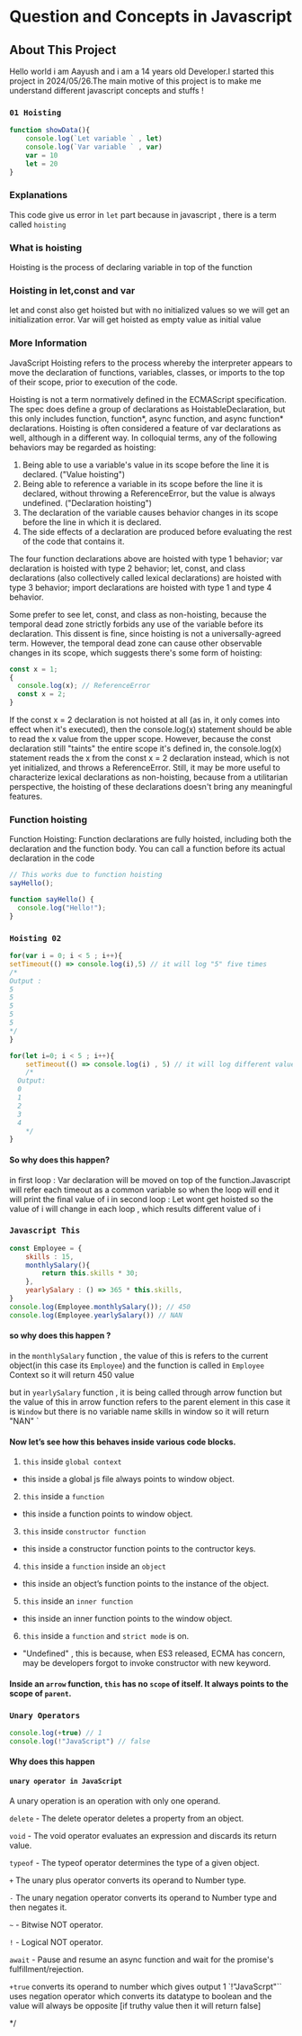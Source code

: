 # Question and Concepts in Javascript

## About This Project

Hello world i am Aayush and i am a 14 years old Developer.I started this project in 2024/05/26.The main motive
of this project is to make me understand different javascript concepts and stuffs !

### `01 Hoisting`

```js
function showData(){
    console.log(`Let variable ` , let)
    console.log(`Var variable ` , var)
    var = 10
    let = 20
}
```

### Explanations

This code give us error in `let` part  because in javascript , there is a term called `hoisting`

### What is hoisting

Hoisting is the process of declaring variable in top of the function

### Hoisting in let,const and var


let and const also get hoisted but with no initialized values so we will get an initialization error.
Var will get hoisted as empty value as initial value

### More Information

JavaScript Hoisting refers to the process whereby the interpreter appears to move the declaration of functions, variables, classes, or imports to the top of their scope, prior to execution of the code.

Hoisting is not a term normatively defined in the ECMAScript specification. The spec does define a group of declarations as HoistableDeclaration, but this only includes function, function*, async function, and async function* declarations. Hoisting is often considered a feature of var declarations as well, although in a different way. In colloquial terms, any of the following behaviors may be regarded as hoisting:

1. Being able to use a variable's value in its scope before the line it is declared. ("Value hoisting")
2. Being able to reference a variable in its scope before the line it is declared, without throwing a ReferenceError, but the value is always undefined. ("Declaration hoisting")
3. The declaration of the variable causes behavior changes in its scope before the line in which it is declared.
4. The side effects of a declaration are produced before evaluating the rest of the code that contains it.

The four function declarations above are hoisted with type 1 behavior; var declaration is hoisted with type 2 behavior; let, const, and class declarations (also collectively called lexical declarations) are hoisted with type 3 behavior; import declarations are hoisted with type 1 and type 4 behavior.

Some prefer to see let, const, and class as non-hoisting, because the temporal dead zone strictly forbids any use of the variable before its declaration. This dissent is fine, since hoisting is not a universally-agreed term. However, the temporal dead zone can cause other observable changes in its scope, which suggests there's some form of hoisting:

```js
const x = 1;
{
  console.log(x); // ReferenceError
  const x = 2;
}
```

If the const x = 2 declaration is not hoisted at all (as in, it only comes into effect when it's executed), then the console.log(x) statement should be able to read the x value from the upper scope. However, because the const declaration still "taints" the entire scope it's defined in, the console.log(x) statement reads the x from the const x = 2 declaration instead, which is not yet initialized, and throws a ReferenceError. Still, it may be more useful to characterize lexical declarations as non-hoisting, because from a utilitarian perspective, the hoisting of these declarations doesn't bring any meaningful features.

### Function hoisting

Function Hoisting:
Function declarations are fully hoisted, including both the declaration and the function body.
You can call a function before its actual declaration in the code

```js
// This works due to function hoisting
sayHello();

function sayHello() {
  console.log("Hello!");
}

```

### `Hoisting 02`

```js
for(var i = 0; i < 5 ; i++){
setTimeout(() => console.log(i),5) // it will log "5" five times
/*
Output :
5
5
5
5
5
*/
}

for(let i=0; i < 5 ; i++){
    setTimeout(() => console.log(i) , 5) // it will log different value of i
    /*
  Output:
  0
  1
  2
  3
  4
    */
}
````

#### So why does this happen?

in first loop  : Var declaration will be moved on top of the function.Javascript will refer each timeout as a common variable so when the loop will end it will print the final value of i
in second loop : Let wont get hoisted so the value of i will change in each loop , which results different value of i

### `Javascript This`
```js
const Employee = {
    skills : 15,
    monthlySalary(){
        return this.skills * 30;
    },
    yearlySalary : () => 365 * this.skills,
}
console.log(Employee.monthlySalary()); // 450
console.log(Employee.yearlySalary()) // NAN
```

#### so why does this happen ?

in the `monthlySalary` function , the value of this is refers to the current object(in this case its `Employee`)
and the function is called in `Employee` Context so it will return 450 value

but in `yearlySalary` function , it is being called through arrow function but the value of this in arrow function refers
to the parent element in this case it is `Window` but there is no variable name skills in window so it will return "NAN"
`

#### Now let’s see how this behaves inside various code blocks.

1. `this` inside `global context`
- this inside a global js file always points to window object.

2. `this` inside a `function`
- this inside a function points to window object.

3. `this` inside `constructor function`
- this inside a constructor function points to the contructor keys.

4. `this` inside a `function` inside an `object`
- this inside an object’s function points to the instance of the object.

5. `this` inside an `inner function`
- this inside an inner function points to the window object.

6. `this` inside a `function` and `strict mode` is on.
- "Undefined" , this is because, when ES3 released, ECMA has concern, may be developers forgot to invoke constructor with new keyword.

#### Inside an `arrow` function, `this` has no `scope` of itself. It always points to the scope of `parent`.

### `Unary Operators`
```js
console.log(+true) // 1
console.log(!"JavaScript") // false
````

#### Why does this happen

#### `unary operator in JavaScript`

A unary operation is an operation with only one operand.

`delete` - The delete operator deletes a property from an object.

`void` - The void operator evaluates an expression and discards its return value.

`typeof` - The typeof operator determines the type of a given object.

`+` The unary plus operator converts its operand to Number type.

`-` The unary negation operator converts its operand to Number type and then negates it.

`~` - Bitwise NOT operator.

`!` - Logical NOT operator.

`await` - Pause and resume an async function and wait for the promise's fulfillment/rejection.

`+true` converts its operand to number which gives output 1
`!"JavaScrpt"`` uses negation operator which converts its datatype to boolean and the value will always be opposite [if truthy value then it will return false]

 */